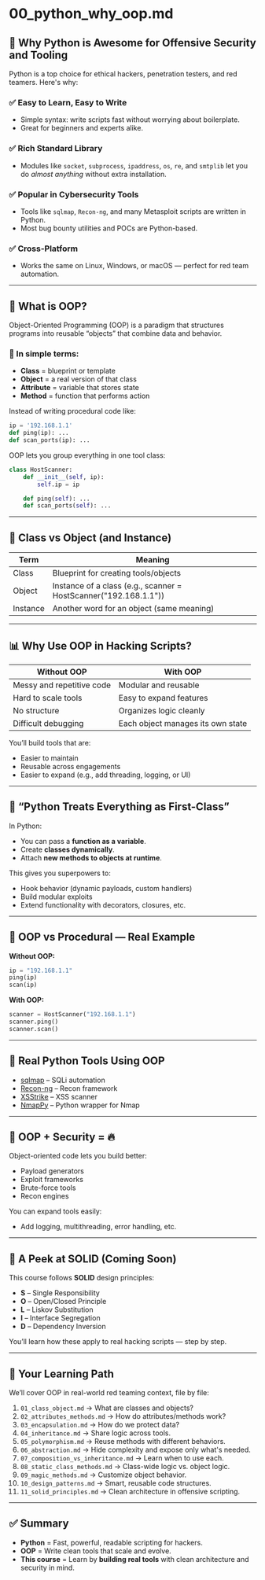 # 00_python_why_oop.md

## 🐍 Why Python is Awesome for Offensive Security and Tooling

Python is a top choice for ethical hackers, penetration testers, and red teamers. Here's why:

### ✅ Easy to Learn, Easy to Write
- Simple syntax: write scripts fast without worrying about boilerplate.
- Great for beginners and experts alike.

### ✅ Rich Standard Library
- Modules like `socket`, `subprocess`, `ipaddress`, `os`, `re`, and `smtplib` let you do *almost anything* without extra installation.

### ✅ Popular in Cybersecurity Tools
- Tools like `sqlmap`, `Recon-ng`, and many Metasploit scripts are written in Python.
- Most bug bounty utilities and POCs are Python-based.

### ✅ Cross-Platform
- Works the same on Linux, Windows, or macOS — perfect for red team automation.

---

## 🧱 What is OOP?

Object-Oriented Programming (OOP) is a paradigm that structures programs into reusable “objects” that combine data and behavior.

### 🔹 In simple terms:
- **Class** = blueprint or template
- **Object** = a real version of that class
- **Attribute** = variable that stores state
- **Method** = function that performs action

Instead of writing procedural code like:

```python
ip = '192.168.1.1'
def ping(ip): ...
def scan_ports(ip): ...
```

OOP lets you group everything in one tool class:

```python
class HostScanner:
    def __init__(self, ip):
        self.ip = ip

    def ping(self): ...
    def scan_ports(self): ...
```

---

## 🔄 Class vs Object (and Instance)

| Term      | Meaning |
|-----------|---------|
| Class     | Blueprint for creating tools/objects |
| Object    | Instance of a class (e.g., scanner = HostScanner("192.168.1.1")) |
| Instance  | Another word for an object (same meaning) |

---

## 📊 Why Use OOP in Hacking Scripts?

| Without OOP | With OOP |
|-------------|----------|
| Messy and repetitive code | Modular and reusable |
| Hard to scale tools | Easy to expand features |
| No structure | Organizes logic cleanly |
| Difficult debugging | Each object manages its own state |

You’ll build tools that are:
- Easier to maintain
- Reusable across engagements
- Easier to expand (e.g., add threading, logging, or UI)

---

## 🧠 “Python Treats Everything as First-Class”

In Python:
- You can pass a **function as a variable**.
- Create **classes dynamically**.
- Attach **new methods to objects at runtime**.

This gives you superpowers to:
- Hook behavior (dynamic payloads, custom handlers)
- Build modular exploits
- Extend functionality with decorators, closures, etc.

---

## 📌 OOP vs Procedural — Real Example

**Without OOP:**

```python
ip = "192.168.1.1"
ping(ip)
scan(ip)
```

**With OOP:**

```python
scanner = HostScanner("192.168.1.1")
scanner.ping()
scanner.scan()
```

---

## 📎 Real Python Tools Using OOP

- [sqlmap](https://github.com/sqlmapproject/sqlmap) – SQLi automation
- [Recon-ng](https://github.com/lanmaster53/recon-ng) – Recon framework
- [XSStrike](https://github.com/s0md3v/XSStrike) – XSS scanner
- [NmapPy](https://pypi.org/project/python-nmap/) – Python wrapper for Nmap

---

## 🔐 OOP + Security = 🔥

Object-oriented code lets you build better:
- Payload generators
- Exploit frameworks
- Brute-force tools
- Recon engines

You can expand tools easily:
- Add logging, multithreading, error handling, etc.

---

## 🧱 A Peek at SOLID (Coming Soon)

This course follows **SOLID** design principles:
- **S** – Single Responsibility
- **O** – Open/Closed Principle
- **L** – Liskov Substitution
- **I** – Interface Segregation
- **D** – Dependency Inversion

You’ll learn how these apply to real hacking scripts — step by step.

---

## 🚀 Your Learning Path

We’ll cover OOP in real-world red teaming context, file by file:

1. `01_class_object.md` → What are classes and objects?
2. `02_attributes_methods.md` → How do attributes/methods work?
3. `03_encapsulation.md` → How do we protect data?
4. `04_inheritance.md` → Share logic across tools.
5. `05_polymorphism.md` → Reuse methods with different behaviors.
6. `06_abstraction.md` → Hide complexity and expose only what's needed.
7. `07_composition_vs_inheritance.md` → Learn when to use each.
8. `08_static_class_methods.md` → Class-wide logic vs. object logic.
9. `09_magic_methods.md` → Customize object behavior.
10. `10_design_patterns.md` → Smart, reusable code structures.
11. `11_solid_principles.md` → Clean architecture in offensive scripting.

---

## ✅ Summary

- **Python** = Fast, powerful, readable scripting for hackers.
- **OOP** = Write clean tools that scale and evolve.
- **This course** = Learn by **building real tools** with clean architecture and security in mind.
